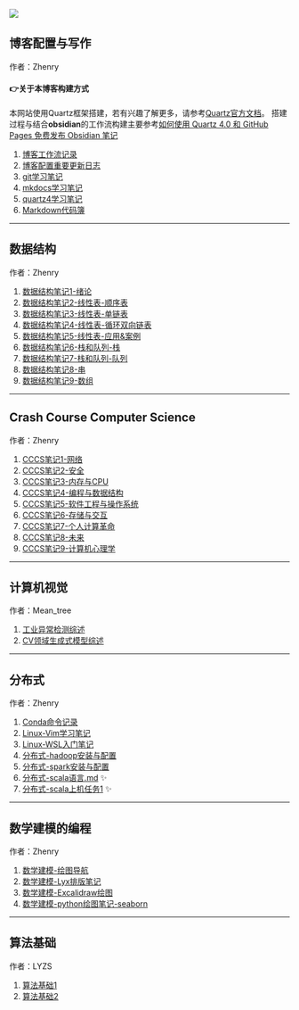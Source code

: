 ![](DALL·E%202024-09-10%2023.09.14%20-%20A%20visually%20appealing%20cover%20image%20for%20a%20blog%20or%20website%20focused%20on%20computer%20science%20and%20data%20structures.%20The%20image%20should%20feature%20elements%20such%20as%20comp.webp)
## 博客配置与写作
作者：Zhenry
#### 👉关于本博客构建方式
本网站使用Quartz框架搭建，若有兴趣了解更多，请参考[Quartz官方文档](https://quartz.jzhao.xyz)。
搭建过程与结合**obsidian**的工作流构建主要参考[如何使用 Quartz 4.0 和 GitHub Pages 免费发布 Obsidian 笔记](https://insile.github.io/my-notes/%E7%AC%94%E8%AE%B0/%E5%85%AC%E5%85%B1%E7%AC%94%E8%AE%B0%E5%BA%93/%E5%A6%82%E4%BD%95%E4%BD%BF%E7%94%A8-Quartz-4.0-%E5%92%8C-GitHub-Pages-%E5%85%8D%E8%B4%B9%E5%8F%91%E5%B8%83-Obsidian-%E7%AC%94%E8%AE%B0)

1. [博客工作流记录](博客工作流记录.md)
2. [博客配置重要更新日志](博客配置重要更新日志.md)
3. [git学习笔记](git学习笔记.md)
4. [mkdocs学习笔记](mkdocs学习笔记.md)
5. [quartz4学习笔记](quartz4学习笔记.md)
6. [Markdown代码簿](Markdown代码簿.md)

---
## 数据结构
作者：Zhenry

1. [数据结构笔记1-绪论](数据结构笔记1-绪论.md)
2. [数据结构笔记2-线性表-顺序表](数据结构笔记2-线性表-顺序表.md)
3. [数据结构笔记3-线性表-单链表](数据结构笔记3-线性表-单链表.md)
4. [数据结构笔记4-线性表-循环双向链表](数据结构笔记4-线性表-循环双向链表.md)
5. [数据结构笔记5-线性表-应用&案例](数据结构笔记5-线性表-应用&案例.md)
6. [数据结构笔记6-栈和队列-栈](数据结构笔记6-栈和队列-栈.md) 
7. [数据结构笔记7-栈和队列-队列](数据结构笔记7-栈和队列-队列.md) 
8. [数据结构笔记8-串](数据结构笔记8-串.md) 
9. [数据结构笔记9-数组](数据结构笔记9-数组.md)  

---
## Crash Course Computer Science
作者：Zhenry

1. [CCCS笔记1-网络](CCCS笔记1-网络.md)
2. [CCCS笔记2-安全](CCCS笔记2-安全.md)
3. [CCCS笔记3-内存与CPU](CCCS笔记3-内存与CPU.md)
4. [CCCS笔记4-编程与数据结构](CCCS笔记4-编程与数据结构.md)
5. [CCCS笔记5-软件工程与操作系统](CCCS笔记5-软件工程与操作系统.md)
6. [CCCS笔记6-存储与交互](CCCS笔记6-存储与交互.md)
7. [CCCS笔记7-个人计算革命](CCCS笔记7-个人计算革命.md) 
8. [CCCS笔记8-未来](CCCS笔记8-未来.md) 
9. [CCCS笔记9-计算机心理学](CCCS笔记9-计算机心理学.md) 


---
## 计算机视觉
作者：Mean_tree

1. [工业异常检测综述](工业异常检测综述.md) 
2. [CV领域生成式模型综述](CV领域生成式模型综述.md) 


---
## 分布式
作者：Zhenry

1. [Conda命令记录](Conda命令记录.md)
2. [Linux-Vim学习笔记](Linux-Vim学习笔记.md)
3. [Linux-WSL入门笔记](Linux-WSL入门笔记.md)
4. [分布式-hadoop安装与配置](分布式-hadoop安装与配置.md) 
5. [分布式-spark安装与配置](分布式-spark安装与配置.md) 
6. [分布式-scala语言.md](分布式-scala语言.md) ✨
7. [分布式-scala上机任务1](分布式-scala上机任务1.md) ✨


---
## 数学建模的编程
作者：Zhenry

1. [数学建模-绘图导航](数学建模-绘图导航.md)
2. [数学建模-Lyx排版笔记](数学建模-Lyx排版笔记.md)
3. [数学建模-Excalidraw绘图](数学建模-Excalidraw绘图.md)
4. [数学建模-python绘图笔记-seaborn](数学建模-python绘图笔记-seaborn.md)

---
## 算法基础 
作者：LYZS

1. [算法基础1](算法基础1.md)  
2. [算法基础2](算法基础2.md) 



